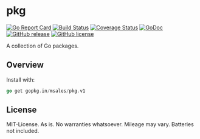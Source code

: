 # pkg

[![Go Report Card](https://goreportcard.com/badge/github.com/msales/pkg)](https://goreportcard.com/report/github.com/msales/pkg)
[![Build Status](https://travis-ci.org/msales/pkg.svg?branch=master)](https://travis-ci.org/msales/pkg)
[![Coverage Status](https://coveralls.io/repos/github/msales/pkg/badge.svg?branch=master)](https://coveralls.io/github/msales/pkg?branch=master)
[![GoDoc](https://godoc.org/github.com/msales/pkg?status.png)](https://godoc.org/github.com/msales/pkg)
[![GitHub release](https://img.shields.io/github/release/msales/pkg.svg)](https://github.com/msales/pkg/releases)
[![GitHub license](https://img.shields.io/badge/license-MIT-blue.svg)](https://raw.githubusercontent.com/msales/pkg/master/LICENSE)

A collection of Go packages.

## Overview

Install with:

```go
go get gopkg.in/msales/pkg.v1
```

## License

MIT-License. As is. No warranties whatsoever. Mileage may vary. Batteries not included.